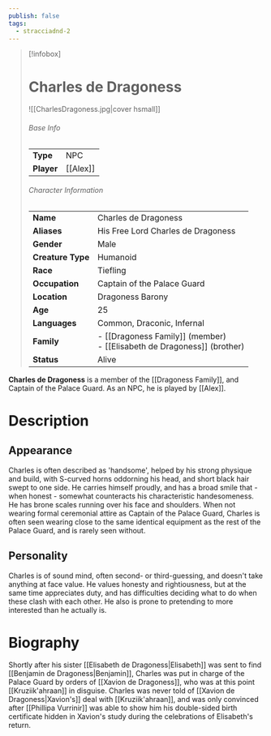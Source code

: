 ```yaml
---
publish: false
tags:
  - stracciadnd-2
---
```

> [!infobox]  
> # Charles de Dragoness
> ![[CharlesDragoness.jpg|cover hsmall]]  
> ###### Base Info
> | | |  
> |---|---|  
> | **Type** | NPC |
> | **Player** | [[Alex]] |
> ###### Character Information  
> | | |  
> |---|---|  
> | **Name** | Charles de Dragoness |
> | **Aliases** | His Free Lord Charles de Dragoness |
> | **Gender** | Male | 
> | **Creature Type** | Humanoid |
> | **Race** | Tiefling |  
> | **Occupation** | Captain of the Palace Guard |  
> | **Location** | Dragoness Barony |
> | **Age** | 25 |
> | **Languages** | Common, Draconic, Infernal |  
> | **Family** | - [[Dragoness Family]] (member)<br>- [[Elisabeth de Dragoness]] (brother) |
> | **Status** | Alive |

**Charles de Dragoness** is a member of the [[Dragoness Family]], and Captain of the Palace Guard. As an NPC, he is played by [[Alex]].
# Description
## Appearance
Charles is often described as 'handsome', helped by his strong physique and build, with S-curved horns oddorning his head, and short black hair swept to one side. He carries himself proudly, and has a broad smile that - when honest - somewhat counteracts his characteristic handesomeness. He has brone scales running over his face and shoulders. When not wearing formal ceremonial attire as Captain of the Palace Guard, Charles is often seen wearing close to the same identical equipment as the rest of the Palace Guard, and is rarely seen without.
## Personality
Charles is of sound mind, often second- or third-guessing, and doesn't take anything at face value. He values honesty and rightiousness, but at the same time appreciates duty, and has difficulties deciding what to do when these clash with each other. He also is prone to pretending to more interested than he actually is.
# Biography
Shortly after his sister [[Elisabeth de Dragoness|Elisabeth]] was sent to find [[Benjamin de Dragoness|Benjamin]], Charles was put in charge of the Palace Guard by orders of [[Xavion de Dragoness]], who was at this point [[Kruziik'ahraan]] in disguise. Charles was never told of [[Xavion de Dragoness|Xavion's]] deal with [[Kruziik'ahraan]], and was only convinced after [[Phillipa Vurrinir]] was able to show him his double-sided birth certificate hidden in Xavion's study during the celebrations of Elisabeth's return.